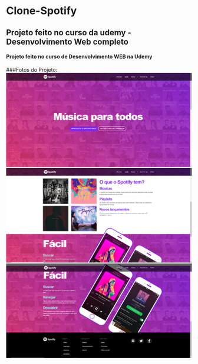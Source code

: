 # Clone-Spotify
## Projeto feito no curso da udemy - Desenvolvimento Web completo
#### Projeto feito no curso de Desenvolvimento WEB na Udemy

###Fotos do Projeto:
<img src="fotosPrj/1.png">
<img src="fotosPrj/2.png">
<img src="fotosPrj/3.png">


